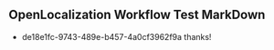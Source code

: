 ## OpenLocalization Workflow Test MarkDown
* de18e1fc-9743-489e-b457-4a0cf3962f9a 
thanks!<!--HONumber=Mar16_HO2-->
